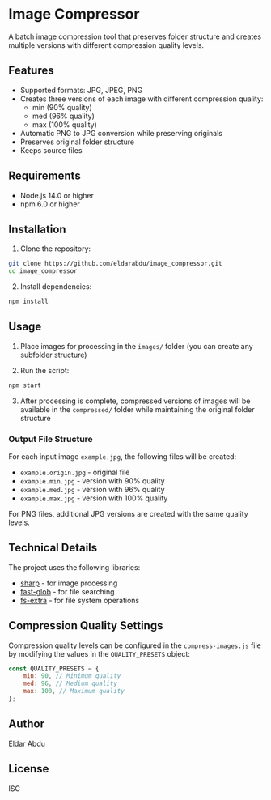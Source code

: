 # Image Compressor

A batch image compression tool that preserves folder structure and creates multiple versions with different compression quality levels.

## Features

- Supported formats: JPG, JPEG, PNG
- Creates three versions of each image with different compression quality:
  - min (90% quality)
  - med (96% quality)
  - max (100% quality)
- Automatic PNG to JPG conversion while preserving originals
- Preserves original folder structure
- Keeps source files

## Requirements

- Node.js 14.0 or higher
- npm 6.0 or higher

## Installation

1. Clone the repository:

```bash
git clone https://github.com/eldarabdu/image_compressor.git
cd image_compressor
```

2. Install dependencies:

```bash
npm install
```

## Usage

1. Place images for processing in the `images/` folder (you can create any subfolder structure)

2. Run the script:

```bash
npm start
```

3. After processing is complete, compressed versions of images will be available in the `compressed/` folder while maintaining the original folder structure

### Output File Structure

For each input image `example.jpg`, the following files will be created:

- `example.origin.jpg` - original file
- `example.min.jpg` - version with 90% quality
- `example.med.jpg` - version with 96% quality
- `example.max.jpg` - version with 100% quality

For PNG files, additional JPG versions are created with the same quality levels.

## Technical Details

The project uses the following libraries:

- [sharp](https://sharp.pixelplumbing.com/) - for image processing
- [fast-glob](https://github.com/mrmlnc/fast-glob) - for file searching
- [fs-extra](https://github.com/jprichardson/node-fs-extra) - for file system operations

## Compression Quality Settings

Compression quality levels can be configured in the `compress-images.js` file by modifying the values in the `QUALITY_PRESETS` object:

```javascript
const QUALITY_PRESETS = {
	min: 90, // Minimum quality
	med: 96, // Medium quality
	max: 100, // Maximum quality
};
```

## Author

Eldar Abdu

## License

ISC
